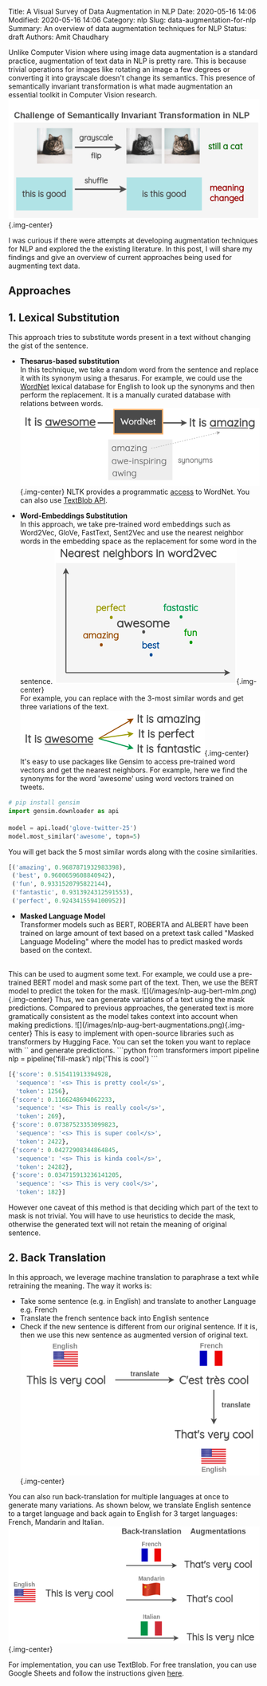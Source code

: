 Title: A Visual Survey of Data Augmentation in NLP
Date: 2020-05-16 14:06
Modified: 2020-05-16 14:06
Category: nlp
Slug: data-augmentation-for-nlp
Summary: An overview of data augmentation techniques for NLP
Status: draft
Authors: Amit Chaudhary

Unlike Computer Vision where using image data augmentation is a standard practice, augmentation of text data in NLP is pretty rare. This is because trivial operations for images like rotating an image a few degrees or converting it into grayscale doesn't change its semantics. This presence of semantically invariant transformation is what made augmentation an essential toolkit in Computer Vision research.
![](/images/semantic-invariance-nlp.png){.img-center}

I was curious if there were attempts at developing augmentation techniques for NLP and explored the the existing literature. In this post, I will share my findings and give an overview of current approaches being used for augmenting text data.

## Approaches
## 1. Lexical Substitution
This approach tries to substitute words present in a text without changing the gist of the sentence.

- **Thesarus-based substitution**  
In this technique, we take a random word from the sentence and replace it with its synonym using a thesarus. For example, we could use the [WordNet](https://wordnet.princeton.edu/) lexical database for English to look up the synonyms and then perform the replacement. It is a manually curated database with relations between words.
![](/images/nlp-aug-wordnet.png){.img-center}
NLTK provides a programmatic [access](https://www.nltk.org/howto/wordnet.html) to WordNet. You can also use [TextBlob API](https://textblob.readthedocs.io/en/dev/quickstart.html#wordnet-integration).

- **Word-Embeddings Substitution**  
In this approach, we take pre-trained word embeddings such as Word2Vec, GloVe, FastText, Sent2Vec and use the nearest neighbor words in the embedding space as the replacement for some word in the sentence.
![](/images/nlp-aug-embedding.png){.img-center}  
For example, you can replace with the 3-most similar words and get three variations of the text.
![](/images/nlp-aug-embedding-example.png){.img-center}  
It's easy to use packages like Gensim to access pre-trained word vectors and get the nearest neighbors. For example, here we find the synonyms for the word 'awesome' using word vectors trained on tweets.  
```python
# pip install gensim
import gensim.downloader as api

model = api.load('glove-twitter-25')  
model.most_similar('awesome', topn=5)
```
You will get back the 5 most similar words along with the cosine similarities.
```python
[('amazing', 0.9687871932983398),
 ('best', 0.9600659608840942),
 ('fun', 0.9331520795822144),
 ('fantastic', 0.9313924312591553),
 ('perfect', 0.9243415594100952)]
```  
  
- **Masked Language Model**  
Transformer models such as BERT, ROBERTA and ALBERT have been trained on large amount of text based on a pretext task called "Masked Language Modeling" where the model has to predict masked words based on the context.  
<br>
This can be used to augment some text. For example, we could use a pre-trained BERT model and mask some part of the text. Then, we use the BERT model to predict the token for the mask.  
![](/images/nlp-aug-bert-mlm.png){.img-center}
Thus, we can generate variations of a text using the mask predictions. Compared to previous approaches, the generated text is more gramatically consistent as the model takes context into account when making predictions.
![](/images/nlp-aug-bert-augmentations.png){.img-center}  
This is easy to implement with open-source libraries such as transformers by Hugging Face. You can set the token you want to replace with `<mask>` and generate predictions.  
```python
from transformers import pipeline
nlp = pipeline('fill-mask')
nlp('This is <mask> cool')
```

```python
[{'score': 0.515411913394928,
  'sequence': '<s> This is pretty cool</s>',
  'token': 1256},
 {'score': 0.1166248694062233,
  'sequence': '<s> This is really cool</s>',
  'token': 269},
 {'score': 0.07387523353099823,
  'sequence': '<s> This is super cool</s>',
  'token': 2422},
 {'score': 0.04272908344864845,
  'sequence': '<s> This is kinda cool</s>',
  'token': 24282},
 {'score': 0.034715913236141205,
  'sequence': '<s> This is very cool</s>',
  'token': 182}]
```
However one caveat of this method is that deciding which part of the text to mask is not trivial. You will have to use heuristics to decide the mask, otherwise the generated text will not retain the meaning of original sentence.

## 2. Back Translation
In this approach, we leverage machine translation to paraphrase a text while retraining the meaning. The way it works is:  

- Take some sentence (e.g. in English) and translate to another Language e.g. French  
- Translate the french sentence back into English sentence  
- Check if the new sentence is different from our original sentence. If it is, then we use this new sentence as augmented version of original text.  
![](/images/nlp-aug-back-translation.png){.img-center}  

You can also run back-translation for multiple languages at once to generate many variations. As shown below, we translate English sentence to a target language and back again to English for 3 target languages: French, Mandarin and Italian.  
![](/images/nlp-aug-backtranslation-multi.png){.img-center}  

For implementation, you can use TextBlob. For free translation, you can use Google Sheets and follow the instructions given [here](https://amitness.com/2020/02/back-translation-in-google-sheets/).